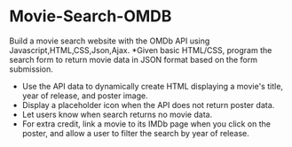 # Movie-Search-OMDB
Build a movie search website with the OMDb API using Javascript,HTML,CSS,Json,Ajax.
  *Given basic HTML/CSS, program the search form to return movie data in JSON format based on the form submission.
 * Use the API data to dynamically create HTML displaying a movie's title, year of release, and poster image.
 * Display a placeholder icon when the API does not return poster data.
 * Let users know when search returns no movie data.
 * For extra credit, link a movie to its IMDb page when you click on the poster, and allow a user to filter the search by year of release. 

